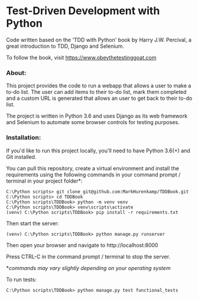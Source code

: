 # Test-Driven Development with Python
Code written based on the 'TDD with Python' book by Harry J.W. Percival, a great introduction to TDD, Django and Selenium. 

To follow the book, visit https://www.obeythetestinggoat.com

### About:
This project provides the code to run a webapp that allows a user to make a to-do list. The user can add items to their to-do list, mark them completed and a custom URL is generated that allows an user to get back to their to-do list. 

The project is written in Python 3.6 and uses Django as its web framework and Selenium to automate some browser controls for testing purposes. 

### Installation:
If you'd like to run this project locally, you'll need to have Python 3.6(+) and Git installed. 

You can pull this repository, create a virtual environment and install the requirements using the following commands in your command prompt / terminal in your project folder*:

```
C:\Python scripts> git clone git@github.com:MarkHurenkamp/TDDBook.git
C:\Python scripts> cd TDDBook
C:\Python scripts\TDDBook> python -m venv venv
C:\Python scripts\TDDBook> venv\scripts\activate
(venv) C:\Python scripts\TDDBook> pip install -r requirements.txt
```

Then start the server:
```
(venv) C:\Python scripts\TDDBook> python manage.py runserver
```

Then open your browser and navigate to http://localhost:8000

Press CTRL-C in the command prompt / terminal to stop the server.

**commands may vary slightly depending on your operating system*

To run tests:
```
C:\Python scripts\TDDBook> python manage.py test functional_tests
```